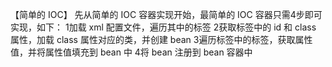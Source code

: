 【简单的 IOC】
先从简单的 IOC 容器实现开始，最简单的 IOC 容器只需4步即可实现，如下：
1加载 xml 配置文件，遍历其中的标签
2获取标签中的 id 和 class 属性，加载 class 属性对应的类，并创建 bean
3遍历标签中的标签，获取属性值，并将属性值填充到 bean 中
4将 bean 注册到 bean 容器中
